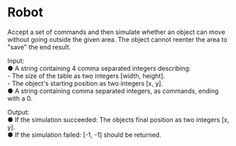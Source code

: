 # Robot
Accept a set of commands and then simulate whether an object can move without going outside the given area. The object cannot reenter the area to "save" the end result.<br>

Input:<br>
● A string containing 4 comma separated integers describing:<br>
  \- The size of the table as two integers [width, height].<br>
  \- The object's starting position as two integers [x, y].<br>
● A string containing comma separated integers, as commands, ending with a 0.<br>

Output:<br>
● If the simulation succeeded: The objects final position as two integers [x, y].<br>
● If the simulation failed: [-1, -1] should be returned.<br>
